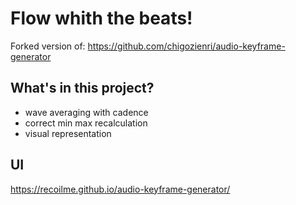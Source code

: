 # Flow whith the beats!

Forked version of:  https://github.com/chigozienri/audio-keyframe-generator

## What's in this project?

 - wave averaging with cadence
 - correct min max recalculation
 - visual representation

## UI

https://recoilme.github.io/audio-keyframe-generator/